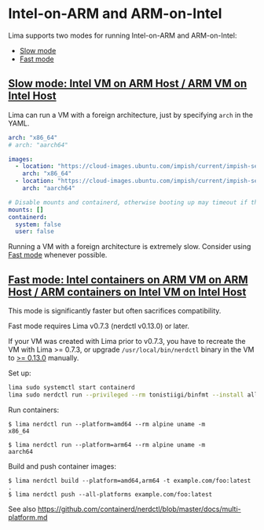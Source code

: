 # Intel-on-ARM and ARM-on-Intel

Lima supports two modes for running Intel-on-ARM and ARM-on-Intel:
- [Slow mode](#slow-mode)
- [Fast mode](#fast-mode)

## [Slow mode: Intel VM on ARM Host / ARM VM on Intel Host](#slow-mode)

Lima can run a VM with a foreign architecture, just by specifying `arch` in the YAML.

```yaml
arch: "x86_64"
# arch: "aarch64"

images:
  - location: "https://cloud-images.ubuntu.com/impish/current/impish-server-cloudimg-amd64.img"
    arch: "x86_64"
  - location: "https://cloud-images.ubuntu.com/impish/current/impish-server-cloudimg-arm64.img"
    arch: "aarch64"

# Disable mounts and containerd, otherwise booting up may timeout if the host is slow
mounts: []
containerd:
  system: false
  user: false
```

Running a VM with a foreign architecture is extremely slow.
Consider using [Fast mode](#fast-mode) whenever possible.

## [Fast mode: Intel containers on ARM VM on ARM Host / ARM containers on Intel VM on Intel Host](#fast-mode)

This mode is significantly faster but often sacrifices compatibility.

Fast mode requires Lima v0.7.3 (nerdctl v0.13.0) or later.

If your VM was created with Lima prior to v0.7.3, you have to recreate the VM with Lima >= 0.7.3,
or upgrade `/usr/local/bin/nerdctl` binary in the VM to [>= 0.13.0](https://github.com/containerd/nerdctl/releases) manually.

Set up:
```bash
lima sudo systemctl start containerd
lima sudo nerdctl run --privileged --rm tonistiigi/binfmt --install all
```

Run containers:
```console
$ lima nerdctl run --platform=amd64 --rm alpine uname -m
x86_64

$ lima nerdctl run --platform=arm64 --rm alpine uname -m
aarch64
```

Build and push container images:
```console
$ lima nerdctl build --platform=amd64,arm64 -t example.com/foo:latest .
$ lima nerdctl push --all-platforms example.com/foo:latest
```

See also https://github.com/containerd/nerdctl/blob/master/docs/multi-platform.md
